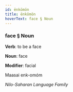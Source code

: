 ```yaml
---
id: ënkömön
title: ënkömön
hoverText: face § Noun
---
```


### face § Noun

**Verb**: to be a face

**Noun**: face

**Modifier**: facial

Maasai enk-omóm 

*Nilo-Saharan Language Family*